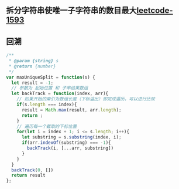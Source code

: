 <!-- 拆分字符串使唯一子字符串的数目最大.md -->
## 拆分字符串使唯一子字符串的数目最大[leetcode-1593](https://leetcode-cn.com/problems/split-a-string-into-the-max-number-of-unique-substrings/)

## 回溯
```js
/**
 * @param {string} s
 * @return {number}
 */
var maxUniqueSplit = function(s) {
  let result = -1;
  // 参数为 起始位置 和 子串结果数组 
  let backTrack = function(index, arr){
    // 如果开始的索引为数组长度（下标溢出）即完成遍历，可以进行比较
    if(s.length === index){
      result = Math.max(result, arr.length);
      return ;
    }
    // 遍历每一个截取的下标位置
    for(let i = index + 1; i <= s.length; i++){
      let substring = s.substring(index, i);
      if(arr.indexOf(substring) === -1){
        backTrack(i, [...arr, substring])
      }
    }
  }
  backTrack(0, [])
  return result
};
```